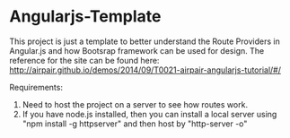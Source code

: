 # Angularjs-Template

This project is just a template to better understand the Route Providers in Angular.js and how Bootsrap framework can be used for design.
The reference for the site can be found here: http://airpair.github.io/demos/2014/09/T0021-airpair-angularjs-tutorial/#/

Requirements:
1. Need to host the project on a server to see how routes work.
2. If you have node.js installed, then you can install a local server using "npm install -g httpserver" and then host by "http-server -o"
